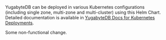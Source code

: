 YugabyteDB can be deployed in various Kubernetes configurations (including single zone, multi-zone and multi-cluster) using this Helm Chart. Detailed documentation is available in [YugabyteDB Docs for Kubernetes Deployments](https://docs.yugabyte.com/latest/deploy/kubernetes/). 

Some non-functional change.
